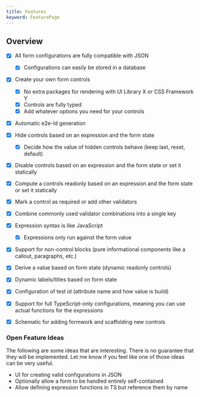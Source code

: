 ```yaml
---
title: Features
keyword: FeaturePage
---
```



## Overview

- [x] All form configurations are fully compatible with JSON
  - [x] Configurations can easily be stored in a database
- [x] Create your own form controls
  - [x] No extra packages for rendering with UI Library X or CSS Framework Y
  - [x] Controls are fully typed
  - [x] Add whatever options you need for your controls
- [x] Automatic e2e-Id generation
- [x] Hide controls based on an expression and the form state
  - [x] Decide how the value of hidden controls behave (keep last, reset, default)
- [x] Disable controls based on an expression and the form state or set it statically
- [x] Compute a controls readonly based on an expression and the form state or set it statically
- [x] Mark a control as required or add other validators
- [x] Combine commonly used validator combinations into a single key
- [x] Expression syntax is like JavaScript
  - [x] Expressions only run against the form value
- [x] Support for non-control blocks (pure informational components like a callout, paragraphs, etc.)
- [x] Derive a value based on form state (dynamic readonly controls)
- [x] Dynamic labels/titles based on form state
- [x] Configuration of test id (attribute name and how value is build)
- [x] Support for full TypeScript-only configurations, meaning you can use actual functions for the expressions
- [x] Schematic for adding formwork and scaffolding new controls


### Open Feature Ideas

The following are some ideas that are interesting. There is no guarantee that they will be implemented. Let me know if you feel like one of those ideas can be very useful.

- UI for creating valid configurations in JSON
- Optionally allow a form to be handled entirely self-contained
- Allow defining expression functions in TS but reference them by name
